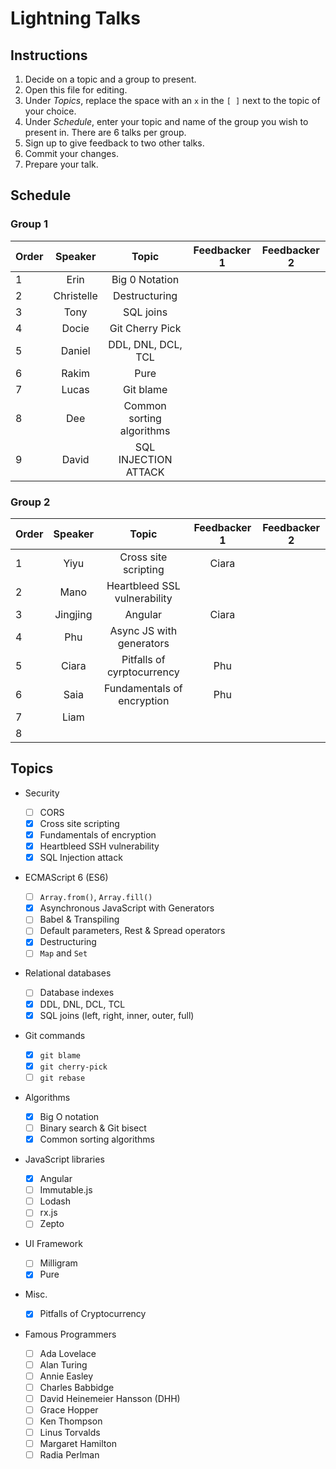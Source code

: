 # Lightning Talks

## Instructions

1. Decide on a topic and a group to present.
1. Open this file for editing.
1. Under _Topics_, replace the space with an `x` in the `[ ]` next to the topic of your choice.
1. Under _Schedule_, enter your topic and name of the group you wish to present in. There are 6 talks per group.
1. Sign up to give feedback to two other talks.
1. Commit your changes.
1. Prepare your talk.

## Schedule

### Group 1

| Order |  Speaker   |       Topic             | Feedbacker 1 | Feedbacker 2 |
| ----- | :--------: |  :---------------------:| :----------: | :----------: |
| 1     |    Erin    |   Big 0 Notation        |              |              |
| 2     | Christelle |   Destructuring         |              |              |
| 3     |    Tony    |     SQL joins           |              |              |
| 4     |   Docie    |  Git Cherry Pick        |              |              |
| 5     |   Daniel   | DDL, DNL, DCL, TCL      |              |              |
| 6     |   Rakim    |        Pure             |              |              |
| 7     |   Lucas    |     Git blame           |              |              |
| 8     |    Dee     |Common sorting algorithms|              |              |
| 9     |   David    |SQL INJECTION ATTACK     |              |              |

### Group 2

| Order | Speaker |           Topic             | Feedbacker 1 | Feedbacker 2 |
| ----- | :-----: |  :---------------------:    | :----------: | :----------: |
| 1     |  Yiyu   |   Cross site scripting      |      Ciara   |              |
| 2     |  Mano   | Heartbleed SSL vulnerability|              |              |
| 3     |Jingjing |           Angular           |    Ciara     |              |
| 4     |  Phu    | Async JS with generators    |              |              |
| 5     |    Ciara|  Pitfalls of cyrptocurrency |         Phu  |              |
| 6     | Saia    | Fundamentals of encryption  |         Phu  |              |
| 7     | Liam    |                             |              |              |
| 8     |         |                             |              |              |

## Topics

- Security

  - [ ] CORS
  - [x] Cross site scripting
  - [x] Fundamentals of encryption
  - [x] Heartbleed SSH vulnerability
  - [x] SQL Injection attack

- ECMAScript 6 (ES6)

  - [ ] `Array.from()`, `Array.fill()`
  - [x] Asynchronous JavaScript with Generators
  - [ ] Babel & Transpiling
  - [ ] Default parameters, Rest & Spread operators
  - [x] Destructuring
  - [ ] `Map` and `Set`

- Relational databases

  - [ ] Database indexes
  - [x] DDL, DNL, DCL, TCL
  - [x] SQL joins (left, right, inner, outer, full)

- Git commands

  - [x] `git blame`
  - [x] `git cherry-pick`
  - [ ] `git rebase`

- Algorithms

  - [x] Big O notation
  - [ ] Binary search & Git bisect
  - [x] Common sorting algorithms

- JavaScript libraries

  - [x] Angular
  - [ ] Immutable.js
  - [ ] Lodash
  - [ ] rx.js
  - [ ] Zepto

- UI Framework

  - [ ] Milligram
  - [x] Pure

- Misc.

  - [x] Pitfalls of Cryptocurrency

- Famous Programmers

  - [ ] Ada Lovelace
  - [ ] Alan Turing
  - [ ] Annie Easley
  - [ ] Charles Babbidge
  - [ ] David Heinemeier Hansson (DHH)
  - [ ] Grace Hopper
  - [ ] Ken Thompson
  - [ ] Linus Torvalds
  - [ ] Margaret Hamilton
  - [ ] Radia Perlman

